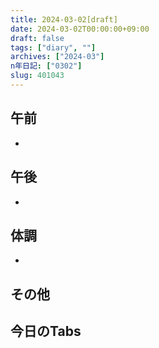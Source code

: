 ```yaml
---
title: 2024-03-02[draft]
date: 2024-03-02T00:00:00+09:00
draft: false
tags: ["diary", ""]
archives: ["2024-03"]
n年日記: ["0302"]
slug: 401043
---
```

## 午前
- 
## 午後
- 
## 体調
- 
## その他
## 今日のTabs